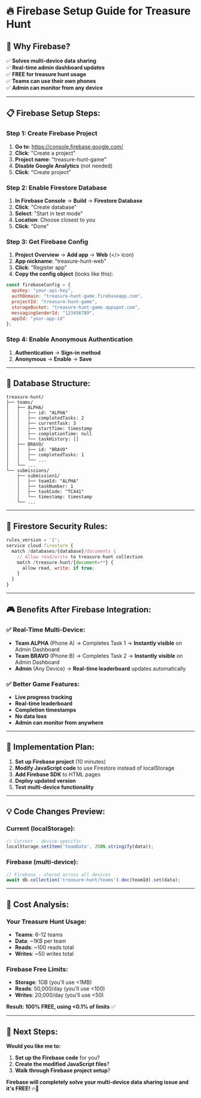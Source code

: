 # 🔥 Firebase Setup Guide for Treasure Hunt

## 🎯 **Why Firebase?**

✅ **Solves multi-device data sharing**  
✅ **Real-time admin dashboard updates**  
✅ **FREE for treasure hunt usage**  
✅ **Teams can use their own phones**  
✅ **Admin can monitor from any device**  

---

## 📋 **Firebase Setup Steps:**

### **Step 1: Create Firebase Project**
1. **Go to**: https://console.firebase.google.com/
2. **Click**: "Create a project"
3. **Project name**: "treasure-hunt-game"
4. **Disable Google Analytics** (not needed)
5. **Click**: "Create project"

### **Step 2: Enable Firestore Database**
1. **In Firebase Console** → **Build** → **Firestore Database**
2. **Click**: "Create database"
3. **Select**: "Start in test mode"
4. **Location**: Choose closest to you
5. **Click**: "Done"

### **Step 3: Get Firebase Config**
1. **Project Overview** → **Add app** → **Web** (</> icon)
2. **App nickname**: "treasure-hunt-web"
3. **Click**: "Register app"
4. **Copy the config object** (looks like this):

```javascript
const firebaseConfig = {
  apiKey: "your-api-key",
  authDomain: "treasure-hunt-game.firebaseapp.com",
  projectId: "treasure-hunt-game",
  storageBucket: "treasure-hunt-game.appspot.com",
  messagingSenderId: "123456789",
  appId: "your-app-id"
};
```

### **Step 4: Enable Anonymous Authentication**
1. **Authentication** → **Sign-in method**
2. **Anonymous** → **Enable** → **Save**

---

## 🔧 **Database Structure:**

```
treasure-hunt/
├── teams/
│   ├── ALPHA/
│   │   ├── id: "ALPHA"
│   │   ├── completedTasks: 2
│   │   ├── currentTask: 3
│   │   ├── startTime: timestamp
│   │   ├── completionTime: null
│   │   └── taskHistory: []
│   ├── BRAVO/
│   │   ├── id: "BRAVO" 
│   │   ├── completedTasks: 1
│   │   └── ...
│   └── ...
└── submissions/
    ├── submission1/
    │   ├── teamId: "ALPHA"
    │   ├── taskNumber: 1
    │   ├── taskCode: "TC441"
    │   └── timestamp: timestamp
    └── ...
```

---

## 💾 **Firestore Security Rules:**

```javascript
rules_version = '2';
service cloud.firestore {
  match /databases/{database}/documents {
    // Allow read/write to treasure-hunt collection
    match /treasure-hunt/{document=**} {
      allow read, write: if true;
    }
  }
}
```

---

## 🎮 **Benefits After Firebase Integration:**

### ✅ **Real-Time Multi-Device:**
- **Team ALPHA** (Phone A) → Completes Task 1 → **Instantly visible** on Admin Dashboard
- **Team BRAVO** (Phone B) → Completes Task 2 → **Instantly visible** on Admin Dashboard
- **Admin** (Any Device) → **Real-time leaderboard** updates automatically

### ✅ **Better Game Features:**
- **Live progress tracking**
- **Real-time leaderboard**
- **Completion timestamps**
- **No data loss**
- **Admin can monitor from anywhere**

---

## 🚀 **Implementation Plan:**

1. **Set up Firebase project** (10 minutes)
2. **Modify JavaScript code** to use Firestore instead of localStorage
3. **Add Firebase SDK** to HTML pages
4. **Deploy updated version**
5. **Test multi-device functionality**

---

## 💡 **Code Changes Preview:**

### **Current (localStorage):**
```javascript
// Current - device-specific
localStorage.setItem('teamData', JSON.stringify(data));
```

### **Firebase (multi-device):**
```javascript
// Firebase - shared across all devices
await db.collection('treasure-hunt/teams').doc(teamId).set(data);
```

---

## 🎯 **Cost Analysis:**

### **Your Treasure Hunt Usage:**
- **Teams**: 6-12 teams
- **Data**: ~1KB per team
- **Reads**: ~100 reads total
- **Writes**: ~50 writes total

### **Firebase Free Limits:**
- **Storage**: 1GB (you'll use <1MB)
- **Reads**: 50,000/day (you'll use <100)
- **Writes**: 20,000/day (you'll use <50)

**Result: 100% FREE, using <0.1% of limits** ✅

---

## 🎉 **Next Steps:**

**Would you like me to:**
1. **Set up the Firebase code** for you?
2. **Create the modified JavaScript files**?
3. **Walk through Firebase project setup**?

**Firebase will completely solve your multi-device data sharing issue and it's FREE!** 🔥🚀 
